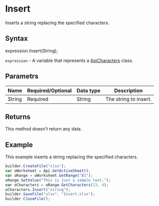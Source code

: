 # Insert

Inserts a string replacing the specified characters.

## Syntax

expression.Insert(String);

`expression` - A variable that represents a [ApiCharacters](../ApiCharacters.md) class.

## Parametrs

| **Name** | **Required/Optional** | **Data type** | **Description** |
| ------------- | ------------- | ------------- | ------------- |
| String | Required | String | The string to insert. |

## Returns

This method doesn't return any data.

## Example

This example inserts a string replacing the specified characters.

```javascript
builder.CreateFile("xlsx");
var oWorksheet = Api.GetActiveSheet();
var oRange = oWorksheet.GetRange("B1");
oRange.SetValue("This is just a sample text.");
var oCharacters = oRange.GetCharacters(23, 4);
oCharacters.Insert("string");
builder.SaveFile("xlsx", "Insert.xlsx");
builder.CloseFile();
```